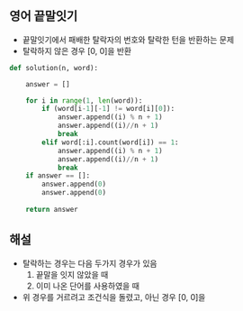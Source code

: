## 영어 끝말잇기
- 끝말잇기에서 패배한 탈락자의 번호와 탈락한 턴을 반환하는 문제
- 탈락하지 않은 경우 [0, 0]을 반환

```python
def solution(n, word):

    answer = []

    for i in range(1, len(word)):
        if (word[i-1][-1] != word[i][0]):
            answer.append((i) % n + 1)
            answer.append((i)//n + 1)
            break
        elif word[:i].count(word[i]) == 1:
            answer.append((i) % n + 1)
            answer.append((i)//n + 1) 
            break
    if answer == []:
        answer.append(0)
        answer.append(0)
    
    return answer
```

## 해설
- 탈락하는 경우는 다음 두가지 경우가 있음
  1. 끝말을 잇지 않았을 때
  2. 이미 나온 단어를 사용하였을 때
- 위 경우를 거르려고 조건식을 돌렸고, 아닌 경우 [0, 0]을 
